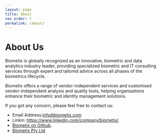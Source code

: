 ```yaml
---
layout: page
title: About
nav_order: 7
permalink: /about/
---
```


# About Us

Biometix is globally recognized as an innovative, biometric and data analytics industry leader, providing specialized biometric and IT consulting services through expert and tailored advice across all phases of the biometrics lifecycle.

Biometix offers a range of vendor-independent services and customised vendor-independent analysis and quality tools, helping organisations enhance their biometric and identity management solutions.


If you got any concern, please feel free to contact us:

- Email Address:<info@biometix.com>
- Linkin: <https://www.linkedin.com/company/biometix/>
- [Biometix on Github](https://github.com/Biometix).
- [Biometix Pty Ltd](https://biometix.com/)